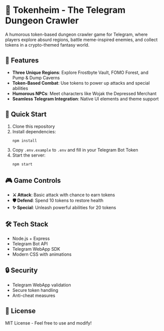 # 🏰 Tokenheim - The Telegram Dungeon Crawler

A humorous token-based dungeon crawler game for Telegram, where players explore absurd regions, battle meme-inspired enemies, and collect tokens in a crypto-themed fantasy world.

## 🌟 Features

- **Three Unique Regions**: Explore Frostbyte Vault, FOMO Forest, and Pump & Dump Caverns
- **Token-Based Combat**: Use tokens to power up attacks and special abilities
- **Humorous NPCs**: Meet characters like Wojak the Depressed Merchant
- **Seamless Telegram Integration**: Native UI elements and theme support

## 🚀 Quick Start

1. Clone this repository
2. Install dependencies:
   ```bash
   npm install
   ```
3. Copy `.env.example` to `.env` and fill in your Telegram Bot Token
4. Start the server:
   ```bash
   npm start
   ```

## 🎮 Game Controls

- **⚔️ Attack**: Basic attack with chance to earn tokens
- **🛡️ Defend**: Spend 10 tokens to restore health
- **✨ Special**: Unleash powerful abilities for 20 tokens

## 🛠️ Tech Stack

- Node.js + Express
- Telegram Bot API
- Telegram WebApp SDK
- Modern CSS with animations

## 🔒 Security

- Telegram WebApp validation
- Secure token handling
- Anti-cheat measures

## 📝 License

MIT License - Feel free to use and modify!
